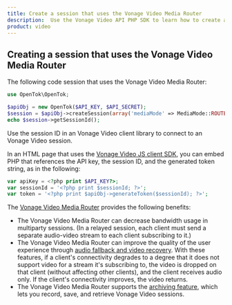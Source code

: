 ```yaml
---
title: Create a session that uses the Vonage Video Media Router
description:  Use the Vonage Video API PHP SDK to learn how to create a session. Sessions allow participants to use audio, video, and messaging functionality in your application.
product: video
---
```


## Creating a session that uses the Vonage Video Media Router

The following code session that uses the Vonage Video Media Router:

```php
use OpenTok\OpenTok;

$apiObj = new OpenTok($API_KEY, $API_SECRET);
$session = $apiObj->createSession(array('mediaMode' => MediaMode::ROUTED));
echo $session->getSessionId();
```

Use the session ID in an Vonage Video client library to connect to an Vonage Video session.

In an HTML page that uses the [Vonage Video JS client SDK](/video/resources#client-sdks), you can embed PHP that references the API key, the session ID, and the generated token string, as in the following:

```php
var apiKey = <?php print $API_KEY?>;
var sessionId = '<?php print $sessionId; ?>';
var token = '<?php print $apiObj->generateToken($sessionId); ?>';
```

<!-- OPT-TODO: You will also need to generate a token for each user connecting to the Vonage Video session. See [Connection Token Creation](/developer/guides/create-token/php/) for information on the `generateToken()` method. -->

The [Vonage Video Media Router](https://www.vonage.com/communications-apis/video/features) provides the following benefits:

* The Vonage Video Media Router can decrease bandwidth usage in multiparty sessions. (In a relayed session, each client must send a separate audio-video stream to each client subscribing to it.)
* The Vonage Video Media Router can improve the quality of the user experience through [audio fallback and video recovery](https://www.vonage.com/communications-apis/video/features). With these features, if a client's connectivity degrades to a degree that it does not support video for a stream it's subscribing to, the video is dropped on that client (without affecting other clients), and the client receives audio only. If the client's connectivity improves, the video returns.
* The Vonage Video Media Router supports the [archiving feature](https://www.vonage.com/communications-apis/video/features), which lets you record, save, and retrieve Vonage Video sessions.

